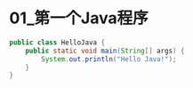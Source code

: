 # 01_第一个Java程序

```java
public class HelloJava {
    public static void main(String[] args) {
        System.out.println("Hello Java!");
    }
}
```